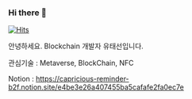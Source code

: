 ### Hi there 👋
[![Hits](https://hits.seeyoufarm.com/api/count/incr/badge.svg?url=https%3A%2F%2Fgithub.com%2FTaeSun94%2FTaeSun94&count_bg=%2379C83D&title_bg=%23555555&icon=&icon_color=%23C87777&title=hits&edge_flat=false)](https://hits.seeyoufarm.com)
<!--
**TaeSun94/TaeSun94** is a ✨ _special_ ✨ repository because its `README.md` (this file) appears on your GitHub profile.

Here are some ideas to get you started:

- 🔭 I’m currently working on ...
- 🌱 I’m currently learning ...
- 👯 I’m looking to collaborate on ...
- 🤔 I’m looking for help with ...
- 💬 Ask me about ...
- 📫 How to reach me: ...
- 😄 Pronouns: ...
- ⚡ Fun fact: ...
-->
안녕하세요. Blockchain 개발자 유태선입니다.

관심기술 : Metaverse, BlockChain, NFC

Notion : https://capricious-reminder-b2f.notion.site/e4be3e26a407455ba5cafafe2fa0ec7e
